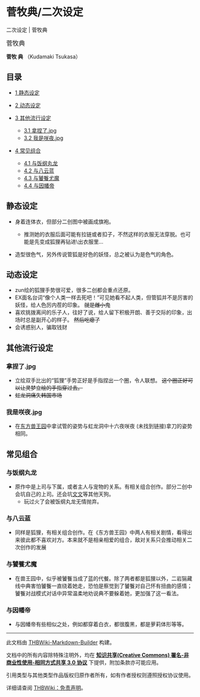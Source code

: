 # 菅牧典/二次设定

<!-- source html: G:\repos\THBWiki-Markdown-Builder\THBWikiMarkdown\Temp\main\2\25\ns0%3A%E8%8F%85%E7%89%A7%E5%85%B8%2F%E4%BA%8C%E6%AC%A1%E8%AE%BE%E5%AE%9A.html -->

二次设定 | 菅牧典

  
<big>菅牧典</big>  

 **菅牧 典** （Kudamaki Tsukasa）
  

## 目录

- [1 静态设定](#静态设定)
- [2 动态设定](#动态设定)
- [3 其他流行设定](#其他流行设定)

  - [3.1 拿捏了.jpg](#拿捏了.jpg)
  - [3.2 我是咲夜.jpg](#我是咲夜.jpg)



- [4 常见组合](#常见组合)

  - [4.1 与饭纲丸龙](#与饭纲丸龙)
  - [4.2 与八云蓝](#与八云蓝)
  - [4.3 与饕餮尤魔](#与饕餮尤魔)
  - [4.4 与因幡帝](#与因幡帝)







## 静态设定
- 身着连体衣，但部分二创图中被画成旗袍。
  - 推测她的衣服后面可能有拉链或者扣子，不然这样的衣服无法穿脱。也可能是先变成狐狸再钻进\出衣服里…

- 造型很色气，另外传说管狐是好色的妖怪，总之被认为是色气的角色。

## 动态设定
- zun绘的狐狸手势很可爱，很多二创都会重点还原。
- EX面名台词“像个人类一样去死吧！”可见她看不起人类，但管狐并不是厉害的妖怪，给人色厉内茬的印象。 ~~就是雌小鬼~~ 
- 喜欢挑拨离间的乐子人，往好了说，给人留下积极开朗、善于交际的印象，出场时总是副开心的样子。 ~~然后吃瘪了~~ 
- 会诱惑别人，骗取钱财

## 其他流行设定
### 拿捏了.jpg
- 立绘双手比出的“狐狸”手势正好是手指捏出一个圈，令人联想。 ~~这个圈正好可以让灵梦立绘的手指穿过去。~~ 
-  ~~虹龙洞痛失韩国市场~~ 

### 我是咲夜.jpg
- 在[东方兽王园](./东方兽王园.md)中拿试管的姿势与虹龙洞中十六夜咲夜 (未找到链接)拿刀的姿势相同。

## 常见组合
### 与饭纲丸龙
- 原作中是上司与下属，或者主人与宠物的关系。有相关组合创作。部分二创中会坑自己的上司。还会坑[文文](./射命丸文.md)等其他天狗。
  - 玩过火了会被饭纲丸龙无情抛弃。


### 与八云蓝
- 同样是狐狸，有相关组合创作。在《东方兽王园》中两人有相关剧情，看得出来彼此都不喜欢对方。本来就不是相亲相爱的组合，敌对关系只会推动相关二次创作的发展

### 与饕餮尤魔
- 在兽王园中，似乎被饕餮当成了蓝的代餐。除了两者都是狐狸以外，二岩猯藏线中典害怕饕餮一直绕着她走，恐怕是察觉到了饕餮对自己怀有扭曲的感情；饕餮对战模式对话中异常温柔地劝说典不要躲着她，更加强了这一看法。

### 与因幡帝
- 与因幡帝有些相似之处，例如都穿着白衣，都很腹黑，都是萝莉体形等等。





---

此文档由 [THBWiki-Markdown-Builder](https://github.com/Delsin-Yu/THBWiki-Markdown-Builder) 构建。

文档中的所有内容除特殊注明外，均在 [**知识共享(Creative Commons) 署名-非商业性使用-相同方式共享 3.0 协议**](https://creativecommons.org/licenses/by-sa/3.0/deed.zh-hans) 下提供，附加条款亦可能应用。

引用类型与其他类型作品版权归原作者所有，如有作者授权则遵照授权协议使用。

详细请查阅 [THBWiki：免责声明](https://thbwiki.cc/THBWiki:%E5%85%8D%E8%B4%A3%E5%A3%B0%E6%98%8E)。

